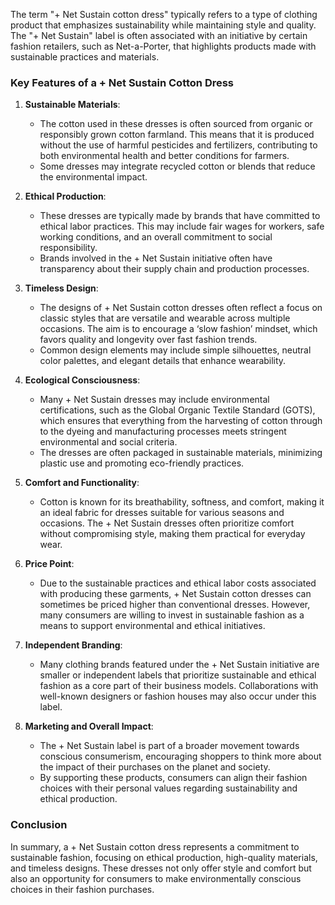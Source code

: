 The term "+ Net Sustain cotton dress" typically refers to a type of clothing product that emphasizes sustainability while maintaining style and quality. The "+ Net Sustain" label is often associated with an initiative by certain fashion retailers, such as Net-a-Porter, that highlights products made with sustainable practices and materials.

### Key Features of a + Net Sustain Cotton Dress

1. **Sustainable Materials**: 
   - The cotton used in these dresses is often sourced from organic or responsibly grown cotton farmland. This means that it is produced without the use of harmful pesticides and fertilizers, contributing to both environmental health and better conditions for farmers.
   - Some dresses may integrate recycled cotton or blends that reduce the environmental impact.

2. **Ethical Production**:
   - These dresses are typically made by brands that have committed to ethical labor practices. This may include fair wages for workers, safe working conditions, and an overall commitment to social responsibility.
   - Brands involved in the + Net Sustain initiative often have transparency about their supply chain and production processes.

3. **Timeless Design**:
   - The designs of + Net Sustain cotton dresses often reflect a focus on classic styles that are versatile and wearable across multiple occasions. The aim is to encourage a ‘slow fashion’ mindset, which favors quality and longevity over fast fashion trends.
   - Common design elements may include simple silhouettes, neutral color palettes, and elegant details that enhance wearability.

4. **Ecological Consciousness**:
   - Many + Net Sustain dresses may include environmental certifications, such as the Global Organic Textile Standard (GOTS), which ensures that everything from the harvesting of cotton through to the dyeing and manufacturing processes meets stringent environmental and social criteria.
   - The dresses are often packaged in sustainable materials, minimizing plastic use and promoting eco-friendly practices.

5. **Comfort and Functionality**:
   - Cotton is known for its breathability, softness, and comfort, making it an ideal fabric for dresses suitable for various seasons and occasions. The + Net Sustain dresses often prioritize comfort without compromising style, making them practical for everyday wear.

6. **Price Point**:
   - Due to the sustainable practices and ethical labor costs associated with producing these garments, + Net Sustain cotton dresses can sometimes be priced higher than conventional dresses. However, many consumers are willing to invest in sustainable fashion as a means to support environmental and ethical initiatives.

7. **Independent Branding**:
   - Many clothing brands featured under the + Net Sustain initiative are smaller or independent labels that prioritize sustainable and ethical fashion as a core part of their business models. Collaborations with well-known designers or fashion houses may also occur under this label.

8. **Marketing and Overall Impact**:
   - The + Net Sustain label is part of a broader movement towards conscious consumerism, encouraging shoppers to think more about the impact of their purchases on the planet and society. 
   - By supporting these products, consumers can align their fashion choices with their personal values regarding sustainability and ethical production.

### Conclusion

In summary, a + Net Sustain cotton dress represents a commitment to sustainable fashion, focusing on ethical production, high-quality materials, and timeless designs. These dresses not only offer style and comfort but also an opportunity for consumers to make environmentally conscious choices in their fashion purchases.